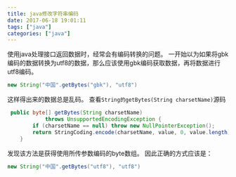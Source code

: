 ```yaml
---
title: java修改字符串编码
date: 2017-06-18 19:01:11
tags: ["java"]
categories: ["java"]
---
```


使用java处理接口返回数据时，经常会有编码转换的问题。
一开始以为如果将gbk编码的数据转换为utf8的数据，那么应该使用gbk编码获取数据，再将数据进行utf8编码。
```java
new String("中国".getBytes("gbk"), "utf8")
```
这样得出来的数据总是乱码。
查看`String的getBytes(String charsetName)`源码
<!-- more -->
```java
 public byte[] getBytes(String charsetName)
            throws UnsupportedEncodingException {
        if (charsetName == null) throw new NullPointerException();
        return StringCoding.encode(charsetName, value, 0, value.length);
    }
```
发现该方法是获得使用所传参数编码的byte数组。
因此正确的方式应该是：
```java
new String("中国".getBytes("utf8"), "utf8")
```
